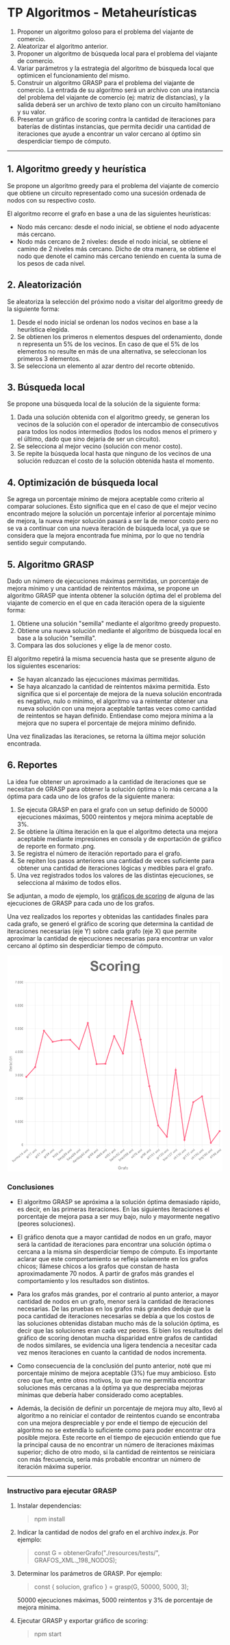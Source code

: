 # **TP Algoritmos - Metaheurísticas**

1. Proponer un algoritmo goloso para el problema del viajante de comercio.
2. Aleatorizar el algoritmo anterior.
3. Proponer un algoritmo de búsqueda local para el problema del viajante de comercio.
4. Variar parámetros y la estrategia del algoritmo de búsqueda local que optimicen el funcionamiento del mismo.
5. Construir un algoritmo GRASP para el problema del viajante de comercio. La entrada de su algoritmo será un
   archivo con una instancia del problema del viajante de comercio (ej: matriz de distancias), y la salida deberá ser
   un archivo de texto plano con un circuito hamiltoniano y su valor.
6. Presentar un gráfico de scoring contra la cantidad de iteraciones para baterías de distintas instancias, que permita
   decidir una cantidad de iteraciones que ayude a encontrar un valor cercano al óptimo sin desperdiciar tiempo de
   cómputo.

---

## 1. Algoritmo greedy y heurística
Se propone un algoritmo greedy para el problema del viajante de comercio que obtiene un circuito representado como una sucesión ordenada de nodos con su respectivo costo.

El algoritmo recorre el grafo en base a una de las siguientes heurísticas:

-  Nodo más cercano:
desde el nodo inicial, se obtiene el nodo adyacente más cercano.
- Nodo más cercano de 2 niveles:
desde el nodo inicial, se obtiene el camino de 2 niveles más cercano. Dicho de otra manera, se obtiene el nodo que denote el camino más cercano teniendo en cuenta la suma de los pesos de cada nivel.

## 2. Aleatorización

Se aleatoriza la selección del próximo nodo a visitar del algoritmo greedy de la siguiente forma:

1. Desde el nodo inicial se ordenan los nodos vecinos en base a la heurística elegida.
2. Se obtienen los primeros n elementos despues del ordenamiento, donde n representa un 5% de los vecinos. En caso de que el 5% de los elementos no resulte en más de una alternativa, se seleccionan los primeros 3 elementos.
3. Se selecciona un elemento al azar dentro del recorte obtenido.

## 3. Búsqueda local

Se propone una búsqueda local de la solución de la siguiente forma:
1. Dada una solución obtenida con el algoritmo greedy, se generan los vecinos de la solución con el operador de intercambio de consecutivos para todos los nodos intermedios (todos los nodos menos el primero y el último, dado que sino dejaría de ser un circuito).
2. Se selecciona al mejor vecino (solución con menor costo).
3. Se repite la búsqueda local hasta que ninguno de los vecinos de una solución reduzcan el costo de la solución obtenida hasta el momento.

## 4. Optimización de búsqueda local

Se agrega un porcentaje mínimo de mejora aceptable como criterio al comparar soluciones.
Esto significa que en el caso de que el mejor vecino encontrado mejore la solución un porcentaje inferior al porcentaje mínimo de mejora, la nueva mejor solución pasará a ser la de menor costo pero no se va a continuar con una nueva iteración de búsqueda local, ya que se considera que la mejora encontrada fue mínima, por lo que no tendría sentido seguir computando.

## 5. Algoritmo GRASP

Dado un número de ejecuciones máximas permitidas, un porcentaje de mejora mínimo y una cantidad de reintentos máxima, se propone un algoritmo GRASP que intenta obtener la solución óptima del el problema del viajante de comercio en el que en cada iteración opera de la siguiente forma:
1. Obtiene una solución "semilla" mediante el algoritmo greedy propuesto.
2. Obtiene una nueva solución mediante el algoritmo de búsqueda local en base a la solución "semilla".
3. Compara las dos soluciones y elige la de menor costo.

El algoritmo repetirá la misma secuencia hasta que se presente alguno de los siguientes escenarios:
- Se hayan alcanzado las ejecuciones máximas permitidas.
- Se haya alcanzado la cantidad de reintentos máxima permitida. Esto significa que si el porcentaje de mejora de la nueva solución encontrada es negativo, nulo o mínimo, el algoritmo va a reintentar obtener una nueva solución con una mejora aceptable tantas veces como cantidad de reintentos se hayan definido. Entiendase como mejora mínima a la mejora que no supera el porcentaje de mejora mínimo definido.

Una vez finalizadas las iteraciones, se retorna la última mejor solución encontrada.

## 6. Reportes

La idea fue obtener un aproximado a la cantidad de iteraciones que se necesitan de GRASP para obtener la solución óptima o lo más cercana a la óptima para cada uno de los grafos de la siguiente manera:

1. Se ejecuta GRASP en para el grafo con un setup definido de 50000 ejecuciones máximas, 5000 reintentos y mejora mínima aceptable de 3%.
2. Se obtiene la última iteración en la que el algoritmo detecta una mejora aceptable mediante impresiones en consola y de exportación de gráfico de reporte en formato .png.
3. Se registra el número de iteración reportado para el grafo.
4. Se repiten los pasos anteriores una cantidad de veces suficiente para obtener una cantidad de iteraciones lógicas y medibles para el grafo.
5. Una vez registrados todos los valores de las distintas ejecuciones, se selecciona al máximo de todos ellos.

Se adjuntan, a modo de ejemplo, los [gráficos de scoring](/src/graficos/Graficos.md) de alguna de las ejecuciones de GRASP para cada uno de los grafos.

Una vez realizados los reportes y obtenidas las cantidades finales para cada grafo, se generó el gráfico de scoring que determina la cantidad de iteraciones necesarias (eje Y) sobre cada grafo (eje X) que permite aproximar la cantidad de ejecuciones necesarias para encontrar un valor cercano al óptimo sin desperdiciar tiempo de cómputo.

![Gráfico de scoring](/src/graficos/Scoring.png)

### Conclusiones

- El algoritmo GRASP se apróxima a la solución óptima demasiado rápido, es decir, en las primeras iteraciones. En las siguientes iteraciones el porcentaje de mejora pasa a ser muy bajo, nulo y mayormente negativo (peores soluciones).

- El gráfico denota que a mayor cantidad de nodos en un grafo, mayor será la cantidad de iteraciones para encontrar una solución óptima o cercana a la misma sin desperdiciar tiempo de cómputo. Es importante aclarar que este comportamiento se refleja solamente en los grafos chicos; llámese chicos a los grafos que constan de hasta aproximadamente 70 nodos. A partir de grafos más grandes el comportamiento y los resultados son distintos.
- Para los grafos más grandes, por el contrario al punto anterior, a mayor cantidad de nodos en un grafo, menor será la cantidad de iteraciones necesarias. De las pruebas en los grafos más grandes deduje que la poca cantidad de iteraciones necesarias se debía a que los costos de las soluciones obtenidas distaban mucho más de la solución óptima, es decir que las soluciones eran cada vez peores. Si bien los resultados del gráfico de scoring denotan mucha disparidad entre grafos de cantidad de nodos similares, se evidencia una ligera tendencia a necesitar cada vez menos iteraciones en cuanto la cantidad de nodos incrementa.
- Como consecuencia de la conclusión del punto anterior, noté que mi porcentaje mínimo de mejora aceptable (3%) fue muy ambicioso. Esto creo que fue, entre otros motivos, lo que no me permitía encontrar soluciones más cercanas a la óptima ya que despreciaba mejoras mínimas que debería haber considerado como aceptables.
- Además, la decisión de definir un porcentaje de mejora muy alto, llevó al algoritmo a no reiniciar el contador de reintentos cuando se encontraba con una mejora despreciable y por ende el tiempo de ejecución del algoritmo no se extendía lo suficiente como para poder encontrar otra posible mejora. Este recorte en el tiempo de ejecución entiendo que fue la principal causa de no encontrar un número de iteraciones máximas superior; dicho de otro modo, si la cantidad de reintentos se reiniciara con más frecuencia, sería más probable encontrar un número de iteración máxima superior.

---

### Instructivo para ejecutar GRASP

1. Instalar dependencias:
   >npm install

2. Indicar la cantidad de nodos del grafo en el archivo *index.js*. Por ejemplo:
   >const G = obtenerGrafo("./resources/tests/", GRAFOS_XML._198_NODOS);

3. Determinar los parámetros de GRASP. Por ejemplo:
   >const { solucion, grafico } = grasp(G, 50000, 5000, 3);
   
   50000 ejecuciones máximas, 5000 reintentos y 3% de porcentaje de mejora mínima.

3. Ejecutar GRASP y exportar gráfico de scoring:
   >npm start